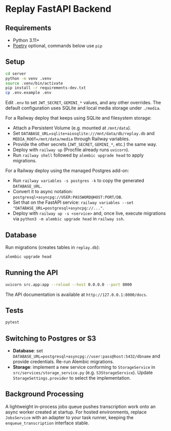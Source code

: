 # Replay FastAPI Backend

## Requirements
- Python 3.11+
- [Poetry](https://python-poetry.org/) optional, commands below use `pip`

## Setup
```bash
cd server
python -m venv .venv
source .venv/bin/activate
pip install -r requirements-dev.txt
cp .env.example .env
```

Edit `.env` to set `JWT_SECRET`, `GEMINI_*` values, and any other overrides. The default configuration uses SQLite and local media storage under `./media`.

For a Railway deploy that keeps using SQLite and filesystem storage:
- Attach a Persistent Volume (e.g. mounted at `/mnt/data`).
- Set `DATABASE_URL=sqlite+aiosqlite:///mnt/data/db/replay.db` and `MEDIA_ROOT=/mnt/data/media` through Railway variables.
- Provide the other secrets (`JWT_SECRET`, `GEMINI_*`, etc.) the same way.
- Deploy with `railway up` (Procfile already runs `uvicorn`).
- Run `railway shell` followed by `alembic upgrade head` to apply migrations.

For a Railway deploy using the managed Postgres add-on:
- Run `railway variables -s postgres -k` to copy the generated `DATABASE_URL`.
- Convert it to async notation: `postgresql+asyncpg://USER:PASSWORD@HOST:PORT/DB`.
- Set that on the FastAPI service: `railway variables --set "DATABASE_URL=postgresql+asyncpg://..."`.
- Deploy with `railway up -s <service>` and, once live, execute migrations via `python3 -m alembic upgrade head` in `railway ssh`.

## Database
Run migrations (creates tables in `replay.db`):
```bash
alembic upgrade head
```

## Running the API
```bash
uvicorn src.app:app --reload --host 0.0.0.0 --port 8000
```

The API documentation is available at `http://127.0.0.1:8000/docs`.

## Tests
```bash
pytest
```

## Switching to Postgres or S3
- **Database**: set `DATABASE_URL=postgresql+asyncpg://user:pass@host:5432/dbname` and provide credentials. Re-run Alembic migrations.
- **Storage**: implement a new service conforming to `StorageService` in `src/services/storage_service.py` (e.g. `S3StorageService`). Update `StorageSettings.provider` to select the implementation.

## Background Processing
A lightweight in-process jobs queue pushes transcription work onto an async worker created at startup. For hosted environments, replace `JobsService` with an adapter to your task runner, keeping the `enqueue_transcription` interface stable.
